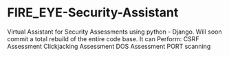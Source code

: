 # FIRE_EYE-Security-Assistant
Virtual Assistant for Security Assessments using python - Django. Will soon commit a total rebuild of the entire code base.
It can Perform:
 CSRF Assessment
 Clickjacking Assessment
 DOS Assessment
 PORT scanning

